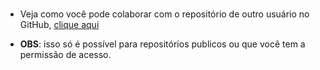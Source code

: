 # 

* Veja como você pode colaborar com o repositório de outro usuário no GitHub, [clique aqui](https://app.rocketseat.com.br/node/o-guia-estelar-de-git-hub/group/criando-repositorios/lesson/colaborando-em-outros-repositorios)

* **OBS**: isso só é possível para repositórios publicos ou que você tem a permissão de acesso.